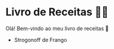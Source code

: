 # Livro de Receitas :man_cook:

Olá! Bem-vindo ao meu livro de receitas :wave:

- Strogonoff de Frango

